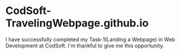 # CodSoft-TravelingWebpage.github.io
I have successfully completed my Task-1(Landing a Webpage) in Web Development at CodSoft. I'm thankful to give me this opportunity.
